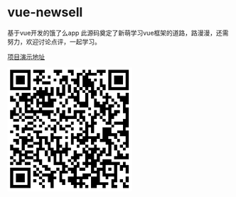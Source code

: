 # vue-newsell
基于vue开发的饿了么app
此源码奠定了新萌学习vue框架的道路，路漫漫，还需努力，欢迎讨论点评，一起学习。

[项目演示地址](https://riceck.github.io/vue-sell/dist/index.html#/)

![二维码](https://raw.githubusercontent.com/riceCk/vue-newsell/master/src/assets/vue-sell.png)

